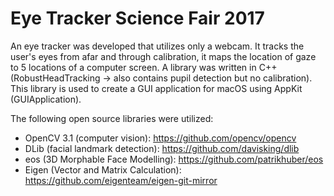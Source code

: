 # Eye Tracker Science Fair 2017

An eye tracker was developed that utilizes only a webcam. It tracks the user's eyes from afar and through calibration, it maps the location of gaze to 5 locations of a computer screen. A library was written in C++ (RobustHeadTracking -> also contains pupil detection but no calibration). This library is used to create a GUI application for macOS using AppKit (GUIApplication). 

The following open source libraries were utilized:

- OpenCV 3.1 (computer vision): https://github.com/opencv/opencv
- DLib (facial landmark detection): https://github.com/davisking/dlib
- eos (3D Morphable Face Modelling): https://github.com/patrikhuber/eos
- Eigen (Vector and Matrix Calculation): https://github.com/eigenteam/eigen-git-mirror


